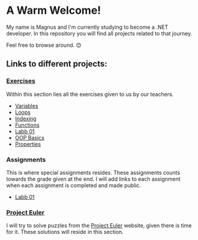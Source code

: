 # A Warm Welcome!
My name is Magnus and I'm currently studying to become a .NET developer. In this repository you will find all projects related to that journey. 

Feel free to browse around. 😊

## Links to different projects:

### [Exercises](https://github.com/Kavency/ITHS_Projects/tree/Release/Exercises)
Within this section lies all the exercises given to us by our teachers.
+ [Variables](https://github.com/Kavency/ITHS_Projects/tree/Release/Exercises/Variables)
+ [Loops](https://github.com/Kavency/ITHS_Projects/tree/Release/Exercises/Loops)
+ [Indexing](https://github.com/Kavency/ITHS_Projects/tree/Release/Exercises/Indexing)
+ [Functions](https://github.com/Kavency/ITHS_Projects/tree/Release/Exercises/Funktioner)
+ [Labb 01](https://github.com/Kavency/ITHS_Projects/tree/Release/Exercises/Labb_01_Exercises)
+ [OOP Basics](https://github.com/Kavency/ITHS_Projects/tree/Release/Exercises/OOP_Basics)
+ [Properties](https://github.com/Kavency/ITHS_Projects/tree/Release/Exercises/Properties)

### Assignments
This is where special assignments resides. These assignments counts towards the grade given at the end. I will add links to each assignment when each assignment is completed and made public.
+ [Labb 01](https://github.com/Kavency/ITHS_Labb01)

### [Project Euler](https://github.com/Kavency/Project_Euler)

I will try to solve puzzles from the [Project Euler](https://projecteuler.net/archives) website, given there is time for it. These solutions will reside in this section.
